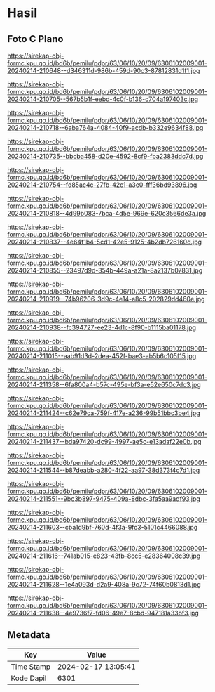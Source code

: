 # Hasil

## Foto C Plano

https://sirekap-obj-formc.kpu.go.id/bd6b/pemilu/pdpr/63/06/10/20/09/6306102009001-20240214-210648--d346311d-986b-459d-90c3-87812831d1f1.jpg

https://sirekap-obj-formc.kpu.go.id/bd6b/pemilu/pdpr/63/06/10/20/09/6306102009001-20240214-210705--567b5b1f-eebd-4c0f-b136-c704a197403c.jpg

https://sirekap-obj-formc.kpu.go.id/bd6b/pemilu/pdpr/63/06/10/20/09/6306102009001-20240214-210718--6aba764a-4084-40f9-acdb-b332e9634f88.jpg

https://sirekap-obj-formc.kpu.go.id/bd6b/pemilu/pdpr/63/06/10/20/09/6306102009001-20240214-210735--bbcba458-d20e-4592-8cf9-fba2383ddc7d.jpg

https://sirekap-obj-formc.kpu.go.id/bd6b/pemilu/pdpr/63/06/10/20/09/6306102009001-20240214-210754--fd85ac4c-27fb-42c1-a3e0-fff36bd93896.jpg

https://sirekap-obj-formc.kpu.go.id/bd6b/pemilu/pdpr/63/06/10/20/09/6306102009001-20240214-210818--4d99b083-7bca-4d5e-969e-620c3566de3a.jpg

https://sirekap-obj-formc.kpu.go.id/bd6b/pemilu/pdpr/63/06/10/20/09/6306102009001-20240214-210837--4e64f1b4-5cd1-42e5-9125-4b2db726160d.jpg

https://sirekap-obj-formc.kpu.go.id/bd6b/pemilu/pdpr/63/06/10/20/09/6306102009001-20240214-210855--23497d9d-354b-449a-a21a-8a2137b07831.jpg

https://sirekap-obj-formc.kpu.go.id/bd6b/pemilu/pdpr/63/06/10/20/09/6306102009001-20240214-210919--74b96206-3d9c-4e14-a8c5-202829dd460e.jpg

https://sirekap-obj-formc.kpu.go.id/bd6b/pemilu/pdpr/63/06/10/20/09/6306102009001-20240214-210938--fc394727-ee23-4d1c-8f90-b1115ba01178.jpg

https://sirekap-obj-formc.kpu.go.id/bd6b/pemilu/pdpr/63/06/10/20/09/6306102009001-20240214-211015--aab91d3d-2dea-452f-bae3-ab5b6c105f15.jpg

https://sirekap-obj-formc.kpu.go.id/bd6b/pemilu/pdpr/63/06/10/20/09/6306102009001-20240214-211358--6fa800a4-b57c-495e-bf3a-e52e650c7dc3.jpg

https://sirekap-obj-formc.kpu.go.id/bd6b/pemilu/pdpr/63/06/10/20/09/6306102009001-20240214-211424--c62e79ca-759f-417e-a236-99b51bbc3be4.jpg

https://sirekap-obj-formc.kpu.go.id/bd6b/pemilu/pdpr/63/06/10/20/09/6306102009001-20240214-211437--bda97420-dc99-4997-ae5c-e13adaf22e0b.jpg

https://sirekap-obj-formc.kpu.go.id/bd6b/pemilu/pdpr/63/06/10/20/09/6306102009001-20240214-211544--b87deabb-a280-4f22-aa97-38d373f4c7d1.jpg

https://sirekap-obj-formc.kpu.go.id/bd6b/pemilu/pdpr/63/06/10/20/09/6306102009001-20240214-211551--9bc3b897-9475-409a-8dbc-3fa5aa9adf93.jpg

https://sirekap-obj-formc.kpu.go.id/bd6b/pemilu/pdpr/63/06/10/20/09/6306102009001-20240214-211603--cba1d9bf-760d-4f3a-9fc3-5101c4466088.jpg

https://sirekap-obj-formc.kpu.go.id/bd6b/pemilu/pdpr/63/06/10/20/09/6306102009001-20240214-211616--741ab015-e823-43fb-8cc5-e28364008c39.jpg

https://sirekap-obj-formc.kpu.go.id/bd6b/pemilu/pdpr/63/06/10/20/09/6306102009001-20240214-211628--1e4a093d-d2a9-408a-9c72-74f60b0813d1.jpg

https://sirekap-obj-formc.kpu.go.id/bd6b/pemilu/pdpr/63/06/10/20/09/6306102009001-20240214-211638--4e9736f7-fd06-49e7-8cbd-947181a33bf3.jpg


## Metadata

| Key        | Value               |
| ---------- | ------------------- |
| Time Stamp | 2024-02-17 13:05:41 |
| Kode Dapil | 6301                |



